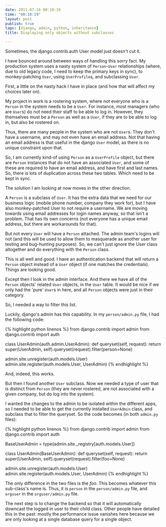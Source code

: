 ```yaml
---
date: 2011-07-16 00:10:19
time: "00:10:19"
layout: post
publish: true
tags: [django, admin, python, inheritance]
title: Displaying only objects without subclasses

---
```



Sometimes, the django.contrib.auth User model just doesn't cut it.

I have bounced around between ways of handling this sorry fact. My production system uses a nasty system of `Person`-`User` relationships (where, due to old legacy code, I need to keep the primary keys in sync), to monkey-patching `User`, using `UserProfile`s, and subclassing `User`.

First, a little on the nasty hack I have in place (and how that will affect my choices later on).

My project in work is a rostering system, where not everyone who is a `Person` in the system needs to be a `User`. For instance, most managers (who are `User`s) do not need their staff to be able to log in. However, they themselves must be a `Person` as well as a `User`, if they are to be able to log in, but also be rostered on.

Thus, there are many people in the system who are not `User`s. They don't have a username, and may not even have an email address. Not that having an email address is that useful in the django `User` model, as there is no unique constraint upon that.

So, I am currently kind-of using `Person` as a `UserProfile` object, but there are `Person` instances that do not have an associated `User`, and some of these are required to have an email address, and have first and last names. So, there is lots of duplication across these two tables. Which need to be kept in sync.

The solution I am looking at now moves in the other direction.

A `Person` is a subclass of `User`. It has the extra data that we need for our business logic (mobile phone number, company they work for), but I have also monkey-patched User to not require a username. We are moving towards using email addresses for login names anyway, so that isn't a problem. That has its own concerns (not everyone has a unique email address, but there are workarounds for that).

But not every `User` will have a `Person` attached. The admin team's logins will not (and this will be used to allow them to masquerade as another user for testing and bug-hunting purposes). So, we can't just ignore the User class altogether and do everything with the `Person` class.

This is all well and good. I have an authentication backend that will return a `Person` object instead of a `User` object (if one matches the credentials). Things are looking good.

Except then I look in the admin interface. And there we have all of the `Person` objects' related `User` objects, in the `User` table. It would be nice if we only had the 'pure' `User`s in here, and all `Person` objects were just in their category.

So, I needed a way to filter this list.

Luckily, django's admin has this capability. In my `person/admin.py` file, I had the following code:

{% highlight python linenos %}
from django.contrib import admin
from django.contrib import auth

class UserAdmin(auth.admin.UserAdmin):
    def queryset(self, request):
        return super(UserAdmin, self).queryset(request).filter(person=None)

admin.site.unregister(auth.models.User)
admin.site.register(auth.models.User, UserAdmin)
{% endhighlight %}

And, indeed, this works.

But then I found another `User` subclass. Now we needed a type of user that is distinct from `Person` (they are never rostered, are not associated with a given company, but do log into the system).

I wanted the changes to the admin to be isolated within the different apps, so I needed to be able to get the currently installed `UserAdmin` class, and subclass that to filter the queryset. So the code becomes (in both `admin.py` files):

{% highlight python linenos %}
from django.contrib import admin
from django.contrib import auth

BaseUserAdmin = type(admin.site._registry[auth.models.User])

class UserAdmin(BaseUserAdmin):
    def queryset(self, request):
        return super(UserAdmin, self).queryset(request).filter(foo=None)

admin.site.unregister(auth.models.User)
admin.site.register(auth.models.User, UserAdmin)
{% endhighlight %}

The only difference in the two files is the *foo*. This becomes whatever this sub-class's name is. Thus, it is `person` in the `person/admin.py` file, and `orguser` in the `orguser/admin.py` file.

The next step is to change the backend so that it will automatically downcast the logged in user to their child class. Other people have detailed this in the past: mostly the performance issue vanishes here because we are only looking at a single database query for a single object.